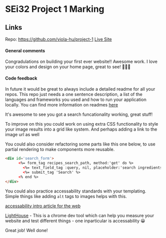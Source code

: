 # SEi32 Project 1 Marking

## Links
Repo: https://github.com/viola-hu/project-1
[Live Site](https://face-palm.herokuapp.com/)

#### General comments
Congradulations on building your first ever website!! Awesome work. I love your colors and design on your home page, great to see! 👏👏👏

#### Code feedback
In future it would be great to 
always include a detailed readme for all your repos. This repo just needs a one sentence description, a list of the languages and frameworks you used and how to run your application locally. You can find more information on readmes [here](https://www.makeareadme.com/)

It's awesome to see you got a search funcationality working, great stuff! 

To improve on this you could work on using extra CSS functionality to style your image results into a grid like system.
And perhaps adding a link to the image url as well

You could also consider refactoring some parts like this one below, to use partial rendering to make components more reusable.
```html
<div id='search_form'>
      <%= form_tag recipes_search_path, method:'get' do %>
        <%= text_field_tag :query, nil, placeholder:'search ingredients...'%>
        <%= submit_tag 'Search' %>
      <% end %>
</div>
```

You could also practice accessability standards with your templating. Simple things like adding `alt` tags to images helps with this.

[accessability intro article for the web](https://developer.mozilla.org/en-US/docs/Learn/Accessibility/HTML)

[LightHouse](https://developers.google.com/web/tools/lighthouse/) - This is a chrome dev tool which can help you measure your website and test different things - one inparticular is accessability 😀

Great job! Well done!
